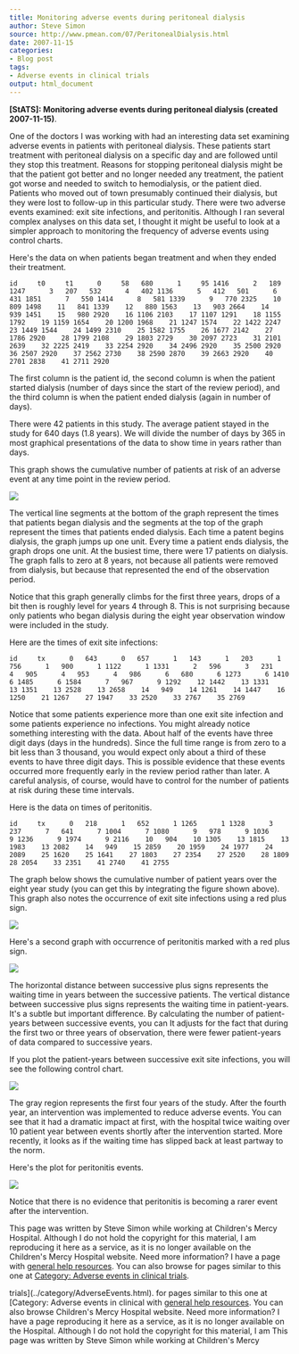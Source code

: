 ```yaml
---
title: Monitoring adverse events during peritoneal dialysis
author: Steve Simon
source: http://www.pmean.com/07/PeritonealDialysis.html
date: 2007-11-15
categories:
- Blog post
tags:
- Adverse events in clinical trials
output: html_document
---
```

**[StATS]: Monitoring adverse events during
peritoneal dialysis (created 2007-11-15)**.

One of the doctors I was working with had an interesting data set
examining adverse events in patients with peritoneal dialysis. These
patients start treatment with peritoneal dialysis on a specific day and
are followed until they stop this treatment. Reasons for stopping
peritoneal dialysis might be that the patient got better and no longer
needed any treatment, the patient got worse and needed to switch to
hemodialysis, or the patient died. Patients who moved out of town
presumably continued their dialysis, but they were lost to follow-up in
this particular study. There were two adverse events examined: exit site
infections, and peritonitis. Although I ran several complex analyses on
this data set, I thought it might be useful to look at a simpler
approach to monitoring the frequency of adverse events using control
charts.

Here's the data on when patients began treatment and when they ended
their treatment.

`id     t0     t1      0     58   680      1     95 1416      2   189 1247      3   207   532      4   402 1136      5   412   501      6   431 1851      7   550 1414      8   581 1339      9   770 2325    10   809 1498    11   841 1339    12   880 1563    13   903 2664    14   939 1451    15   980 2920    16 1106 2103    17 1107 1291    18 1155 1792    19 1159 1654    20 1200 1968    21 1247 1574    22 1422 2247    23 1449 1544    24 1499 2310    25 1582 1755    26 1677 2142    27 1786 2920    28 1799 2108    29 1803 2729    30 2097 2723    31 2101 2639    32 2225 2419    33 2254 2920    34 2496 2920    35 2500 2920    36 2507 2920    37 2562 2730    38 2590 2870    39 2663 2920    40 2701 2838    41 2711 2920`

The first column is the patient id, the second column is when the
patient started dialysis (number of days since the start of the review
period), and the third column is when the patient ended dialysis (again
in number of days).

There were 42 patients in this study. The average patient stayed in the
study for 640 days (1.8 years). We will divide the number of days by 365
in most graphical presentations of the data to show time in years rather
than days.

This graph shows the cumulative number of patients at risk of an adverse
event at any time point in the review period.

![](http://www.pmean.com/images/images/07/PeritonealDialysis01.gif)

The vertical line segments at the bottom of the graph represent the
times that patients began dialysis and the segments at the top of the
graph represent the times that patients ended dialysis. Each time a
patent begins dialysis, the graph jumps up one unit. Every time a
patient ends dialysis, the graph drops one unit. At the busiest time,
there were 17 patients on dialysis. The graph falls to zero at 8 years,
not because all patients were removed from dialysis, but because that
represented the end of the observation period.

Notice that this graph generally climbs for the first three years, drops
of a bit then is roughly level for years 4 through 8. This is not
surprising because only patients who began dialysis during the eight
year observation window were included in the study.

Here are the times of exit site infections:

`id     tx      0   643      0   657      1   143      1   203      1   756      1   900      1 1122      1 1331      2   596      3   231      4   905      4   953      4   986      6   680      6 1273      6 1410      6 1485      6 1584      7   967      9 1292    12 1442    13 1331    13 1351    13 2528    13 2658    14   949    14 1261    14 1447    16 1250    21 1267    27 1947    33 2520    33 2767    35 2769`

Notice that some patients experience more than one exit site infection
and some patients experience no infections. You might already notice
something interesting with the data. About half of the events have three
digit days (days in the hundreds). Since the full time range is from
zero to a bit less than 3 thousand, you would expect only about a third
of these events to have three digit days. This is possible evidence that
these events occurred more frequently early in the review period rather
than later. A careful analysis, of course, would have to control for the
number of patients at risk during these time intervals.

Here is the data on times of peritonitis.

`id     tx      0   218      1   652      1 1265      1 1328      3   237      7   641      7 1004      7 1080      9   978      9 1036      9 1236      9 1974      9 2116    10   904    10 1305    13 1815    13 1983    13 2082    14   949    15 2859    20 1959    24 1977    24 2089    25 1620    25 1641    27 1803    27 2354    27 2520    28 1809    28 2054    33 2351    41 2740    41 2755`

The graph below shows the cumulative number of patient years over the
eight year study (you can get this by integrating the figure shown
above). This graph also notes the occurrence of exit site infections
using a red plus sign.

![](http://www.pmean.com/images/images/07/PeritonealDialysis02.gif)

Here's a second graph with occurrence of peritonitis marked with a red
plus sign.

![](http://www.pmean.com/images/images/07/PeritonealDialysis03.gif)

The horizontal distance between successive plus signs represents the
waiting time in years between the successive patients. The vertical
distance between successive plus signs represents the waiting time in
patient-years. It's a subtle but important difference. By calculating
the number of patient-years between successive events, you can It
adjusts for the fact that during the first two or three years of
observation, there were fewer patient-years of data compared to
successive years.

If you plot the patient-years between successive exit site infections,
you will see the following control chart.

![](http://www.pmean.com/images/images/07/PeritonealDialysis04.gif)

The gray region represents the first four years of the study. After the
fourth year, an intervention was implemented to reduce adverse events.
You can see that it had a dramatic impact at first, with the hospital
twice waiting over 10 patient year between events shortly after the
intervention started. More recently, it looks as if the waiting time has
slipped back at least partway to the norm.

Here's the plot for peritonitis events.

![](http://www.pmean.com/images/images/07/PeritonealDialysis05.gif)

Notice that there is no evidence that peritonitis is becoming a rarer
event after the intervention.

This page was written by Steve Simon while working at Children's Mercy
Hospital. Although I do not hold the copyright for this material, I am
reproducing it here as a service, as it is no longer available on the
Children's Mercy Hospital website. Need more information? I have a page
with [general help resources](../GeneralHelp.html). You can also browse
for pages similar to this one at [Category: Adverse events in clinical
trials](../category/AdverseEvents.html).
<!---More--->
trials](../category/AdverseEvents.html).
for pages similar to this one at [Category: Adverse events in clinical
with [general help resources](../GeneralHelp.html). You can also browse
Children's Mercy Hospital website. Need more information? I have a page
reproducing it here as a service, as it is no longer available on the
Hospital. Although I do not hold the copyright for this material, I am
This page was written by Steve Simon while working at Children's Mercy

<!---Do not use
**[StATS]: Monitoring adverse events during
This page was written by Steve Simon while working at Children's Mercy
Hospital. Although I do not hold the copyright for this material, I am
reproducing it here as a service, as it is no longer available on the
Children's Mercy Hospital website. Need more information? I have a page
with [general help resources](../GeneralHelp.html). You can also browse
for pages similar to this one at [Category: Adverse events in clinical
trials](../category/AdverseEvents.html).
--->

